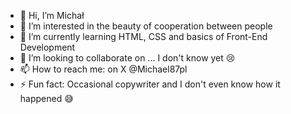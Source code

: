 - 👋 Hi, I’m Michał
- 👀 I’m interested in the beauty of cooperation between people
- 🌱 I’m currently learning HTML, CSS and basics of Front-End Development
- 💞️ I’m looking to collaborate on ... I don't know yet 😢
- 📫 How to reach me: on X @Michael87pl
- ⚡ Fun fact: Occasional copywriter and I don't even know how it happened 😅

<!---
pathfinderpl/pathfinderpl is a ✨ special ✨ repository because its `README.md` (this file) appears on your GitHub profile.
You can click the Preview link to take a look at your changes.
--->
